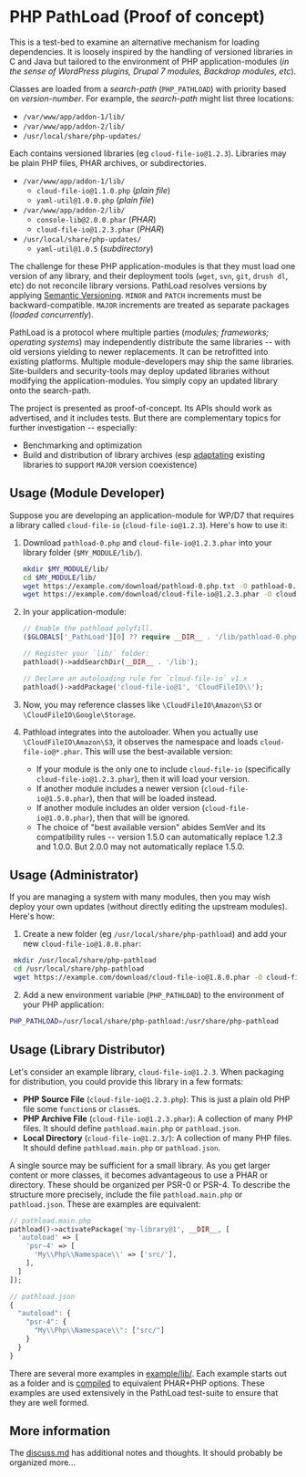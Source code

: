 # PHP PathLoad (Proof of concept)

This is a test-bed to examine an alternative mechanism for loading dependencies. It is loosely inspired by the handling of versioned libraries in C and Java but tailored to the environment of PHP application-modules (*in the sense of WordPress plugins, Drupal 7 modules, Backdrop modules, etc*).

Classes are loaded from a _search-path_ (`PHP_PATHLOAD`) with priority based on _version-number_. For example, the *search-path* might list three locations:

* `/var/www/app/addon-1/lib/`
* `/var/www/app/addon-2/lib/`
* `/usr/local/share/php-updates/`

Each contains versioned libraries (eg `cloud-file-io@1.2.3`). Libraries may be plain PHP files, PHAR archives, or subdirectories.

* `/var/www/app/addon-1/lib/`
    * `cloud-file-io@1.1.0.php` (*plain file*)
    * `yaml-util@1.0.0.php` (*plain file*)
* `/var/www/app/addon-2/lib/`
    * `console-lib@2.0.0.phar` (*PHAR*)
    * `cloud-file-io@1.2.3.phar` (*PHAR*)
* `/usr/local/share/php-updates/`
    * `yaml-util@1.0.5` (*subdirectory*)

The challenge for these PHP application-modules is that they must load one version of any library, and their deployment tools (`wget`, `svn`, `git`, `drush dl`, etc) do not reconcile library versions. PathLoad resolves versions by applying [Semantic Versioning](https://semver.org/). `MINOR` and `PATCH` increments must be backward-compatible. `MAJOR` increments are treated as separate packages (*loaded concurrently*).

PathLoad is a protocol where multiple parties (*modules; frameworks; operating systems*) may independently distribute the same libraries -- with old versions yielding to newer replacements. It can be retrofitted into existing platforms. Multiple module-developers may ship the same libraries. Site-builders and security-tools may deploy updated libraries without modifying the application-modules. You simply copy an updated library onto the search-path.

The project is presented as proof-of-concept. Its APIs should work as advertised, and it includes tests. But there are complementary topics for further investigation -- especially:

* Benchmarking and optimization
* Build and distribution of library archives (esp [adaptating](https://github.com/humbug/php-scoper) existing libraries to support `MAJOR` version coexistence)

## Usage (Module Developer)

Suppose you are developing an application-module for WP/D7 that requires a library called `cloud-file-io` (`cloud-file-io@1.2.3`). Here's how to use it:

1. Download `pathload-0.php` and `cloud-file-io@1.2.3.phar` into your library folder (`$MY_MODULE/lib/`).

    ```bash
   mkdir $MY_MODULE/lib/
   cd $MY_MODULE/lib/
   wget https://example.com/download/pathload-0.php.txt -O pathload-0.php
   wget https://example.com/download/cloud-file-io@1.2.3.phar -O cloud-file-io@1.2.3.phar
    ```

2. In your application-module:

    ```php
    // Enable the pathload polyfill.
    ($GLOBALS['_PathLoad'][0] ?? require __DIR__ . '/lib/pathload-0.php');

    // Register your `lib/` folder:
    pathload()->addSearchDir(__DIR__ . '/lib');

    // Declare an autoloading rule for `cloud-file-io` v1.x
    pathload()->addPackage('cloud-file-io@1', 'CloudFileIO\\');
    ```

3. Now, you may reference classes like `\CloudFileIO\Amazon\S3` or `\CloudFileIO\Google\Storage`.
4. Pathload integrates into the autoloader. When you actually use `\CloudFileIO\Amazon\S3`, it observes the namespace and loads `cloud-file-io@*.phar`. This will use the best-available version:
    * If your module is the only one to include `cloud-file-io` (specifically `cloud-file-io@1.2.3.phar`), then it will load your version.
    * If another module includes a newer version (`cloud-file-io@1.5.0.phar`), then that will be loaded instead.
    * If another module includes an older version (`cloud-file-io@1.0.0.phar`), then that will be ignored.
    * The choice of "best available version" abides SemVer and its compatibility rules -- version 1.5.0 can automatically replace 1.2.3 and 1.0.0. But 2.0.0 may not automatically replace 1.5.0.

## Usage (Administrator)

If you are managing a system with many modules, then you may wish deploy your own updates (without directly editing
the upstream modules). Here's how:

1. Create a new folder (eg `/usr/local/share/php-pathload`) and add your new `cloud-file-io@1.8.0.phar`:

  ```bash
   mkdir /usr/local/share/php-pathload
   cd /usr/local/share/php-pathload
   wget https://example.com/download/cloud-file-io@1.8.0.phar -O cloud-file-io@1.8.0.phar
  ```

2. Add a new environment variable (`PHP_PATHLOAD`) to the environment of your PHP application:

  ```bash
  PHP_PATHLOAD=/usr/local/share/php-pathload:/usr/share/php-pathload
  ```

## Usage (Library Distributor)

Let's consider an example library, `cloud-file-io@1.2.3`.  When packaging for distribution, you could provide
this library in a few formats:

* __PHP Source File__ (`cloud-file-io@1.2.3.php`): This is just a plain old PHP file some `function`s or `class`es.
* __PHP Archive File__ (`cloud-file-io@1.2.3.phar`): A collection of many PHP files. It should define `pathload.main.php` or `pathload.json`.
* __Local Directory__ (`cloud-file-io@1.2.3/`): A collection of many PHP files. It should define `pathload.main.php` or `pathload.json`.

A single source may be sufficient for a small library. As you get larger content or more classes, it becomes advantageous to use a
PHAR or directory. These should be organized per PSR-0 or PSR-4. To describe the structure more precisely,
include the file `pathload.main.php` or `pathload.json`. These are examples are equivalent:

```php
// pathload.main.php
pathload()->activatePackage('my-library@1', __DIR__, [
  'autoload' => [
    'psr-4' => [
      'My\\Php\\Namespace\\' => ['src/'],
    ],
  ]
]);
```
```javascript
// pathload.json
{
  "autoload": {
    "psr-4": {
      "My\\Php\\Namespace\\": ["src/"]
    }
  }
}
```

There are several more examples in [example/lib/](./example). Each example starts
out as a folder and is [compiled](./example/build.sh) to equivalent PHAR+PHP options. These
examples are used extensively in the PathLoad test-suite to ensure that they are well formed.

## More information

The [discuss.md](doc/discuss.md) has additional notes and thoughts. It should probably be organized more...
